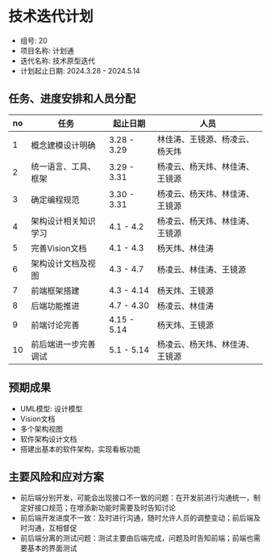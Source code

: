 # 技术迭代计划

- 组号: 20
- 项目名称: 计划通
- 迭代名称: 技术原型迭代
- 计划起止日期: 2024.3.28 - 2024.5.14

## 任务、进度安排和人员分配

| no  | 任务                 | 起止日期    | 人员                           |
| --- | -------------------- | ----------- | ------------------------------ |
| 1   | 概念建模设计明确     | 3.28 - 3.29 | 林佳涛、王镜源、杨凌云、杨天炜 |
| 2   | 统一语言、工具、框架 | 3.29 - 3.31 | 杨凌云、杨天炜、林佳涛、王镜源 |
| 3   | 确定编程规范         | 3.30 - 3.31 | 杨凌云、杨天炜、林佳涛、王镜源 |
| 4   | 架构设计相关知识学习 | 4.1 - 4.2   | 杨凌云、杨天炜、林佳涛、王镜源 |
| 5   | 完善Vision文档       | 4.1 - 4.3   | 杨天炜、林佳涛                 |
| 6   | 架构设计文档及视图   | 4.3 - 4.7   | 杨凌云、林佳涛、王镜源         |
| 7   | 前端框架搭建         | 4.3 - 4.14  | 杨天炜、王镜源                 |
| 8   | 后端功能推进         | 4.7 - 4.30  | 杨凌云、林佳涛                 |
| 9   | 前端讨论完善         | 4.15 - 5.14 | 杨天炜、王镜源                 |
| 10  | 前后端进一步完善调试 | 5.1 - 5.14  | 杨凌云、杨天炜、林佳涛、王镜源 |

## 预期成果

- UML模型: 设计模型
- Vision文档
- 多个架构视图
- 软件架构设计文档
- 搭建出基本的软件架构，实现看板功能

## 主要风险和应对方案

- 前后端分别开发，可能会出现接口不一致的问题：在开发前进行沟通统一，制定好接口规范；在增添新功能时需要及时告知讨论
- 前后端开发进度不一致：及时进行沟通，随时允许人员的调整变动；前后端及时沟通，互相督促
- 前后端分离的测试问题：测试主要由后端完成，问题及时告知前端；前端也需要基本的界面测试

